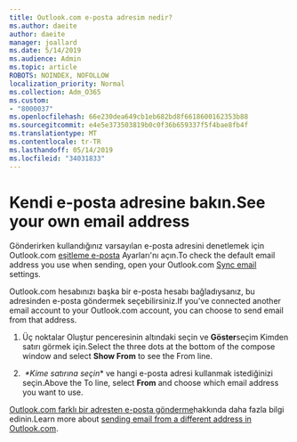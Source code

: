 ```yaml
---
title: Outlook.com e-posta adresim nedir?
ms.author: daeite
author: daeite
manager: joallard
ms.date: 5/14/2019
ms.audience: Admin
ms.topic: article
ROBOTS: NOINDEX, NOFOLLOW
localization_priority: Normal
ms.collection: Adm_O365
ms.custom:
- "8000037"
ms.openlocfilehash: 66e230dea649cb1eb682bd8f6618600162353b88
ms.sourcegitcommit: e4e5e373503819b0c0f36b659337f5f4bae8fb4f
ms.translationtype: MT
ms.contentlocale: tr-TR
ms.lasthandoff: 05/14/2019
ms.locfileid: "34031833"
---
```

# <a name="see-your-own-email-address"></a><span data-ttu-id="82e1e-102">Kendi e-posta adresine bakın.</span><span class="sxs-lookup"><span data-stu-id="82e1e-102">See your own email address</span></span>

<span data-ttu-id="82e1e-103">Gönderirken kullandığınız varsayılan e-posta adresini denetlemek için Outlook.com [eşitleme e-posta](https://outlook.live.com/mail/options/mail/accounts) Ayarları'nı açın.</span><span class="sxs-lookup"><span data-stu-id="82e1e-103">To check the default email address you use when sending, open your Outlook.com [Sync email](https://outlook.live.com/mail/options/mail/accounts) settings.</span></span>

<span data-ttu-id="82e1e-104">Outlook.com hesabınızı başka bir e-posta hesabı bağladıysanız, bu adresinden e-posta göndermek seçebilirsiniz.</span><span class="sxs-lookup"><span data-stu-id="82e1e-104">If you've connected another email account to your Outlook.com account, you can choose to send email from that address.</span></span>

1. <span data-ttu-id="82e1e-105">Üç noktalar Oluştur penceresinin altındaki seçin ve **Göster**seçim Kimden satırı görmek için.</span><span class="sxs-lookup"><span data-stu-id="82e1e-105">Select the three dots at the bottom of the compose window and select **Show From** to see the From line.</span></span>

2. <span data-ttu-id="82e1e-106"> *\*Kime satırına seçin** ve hangi e-posta adresi kullanmak istediğinizi seçin.</span><span class="sxs-lookup"><span data-stu-id="82e1e-106">Above the To line, select **From** and choose which email address you want to use.</span></span>

<span data-ttu-id="82e1e-107">[Outlook.com farklı bir adresten e-posta gönderme](https://support.office.com/article/ccba89cb-141c-4a36-8c56-6d16a8556d2e)hakkında daha fazla bilgi edinin.</span><span class="sxs-lookup"><span data-stu-id="82e1e-107">Learn more about [sending email from a different address in Outlook.com](https://support.office.com/article/ccba89cb-141c-4a36-8c56-6d16a8556d2e).</span></span>